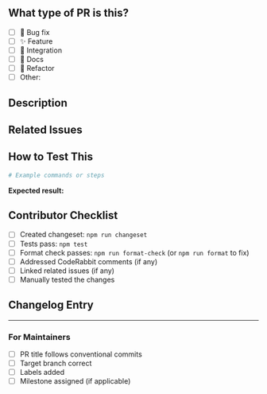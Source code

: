## What type of PR is this?
<!-- Check one -->
- [ ] 🐛 Bug fix
- [ ] ✨ Feature
- [ ] 🔌 Integration
- [ ] 📝 Docs
- [ ] 🧹 Refactor
- [ ] Other: 

## Description
<!-- What does this PR do? -->

## Related Issues
<!-- Link issues: Fixes #123 -->

## How to Test This
<!-- Quick steps to verify the changes work -->
```bash
# Example commands or steps
```

**Expected result:**
<!-- What should happen? -->

## Contributor Checklist
- [ ] Created changeset: `npm run changeset`
- [ ] Tests pass: `npm test`
- [ ] Format check passes: `npm run format-check` (or `npm run format` to fix)
- [ ] Addressed CodeRabbit comments (if any)
- [ ] Linked related issues (if any)
- [ ] Manually tested the changes

## Changelog Entry
<!-- One line describing the change for users -->
<!-- Example: "Added Kiro IDE integration with automatic task status updates" -->

---

### For Maintainers

- [ ] PR title follows conventional commits
- [ ] Target branch correct
- [ ] Labels added
- [ ] Milestone assigned (if applicable)
